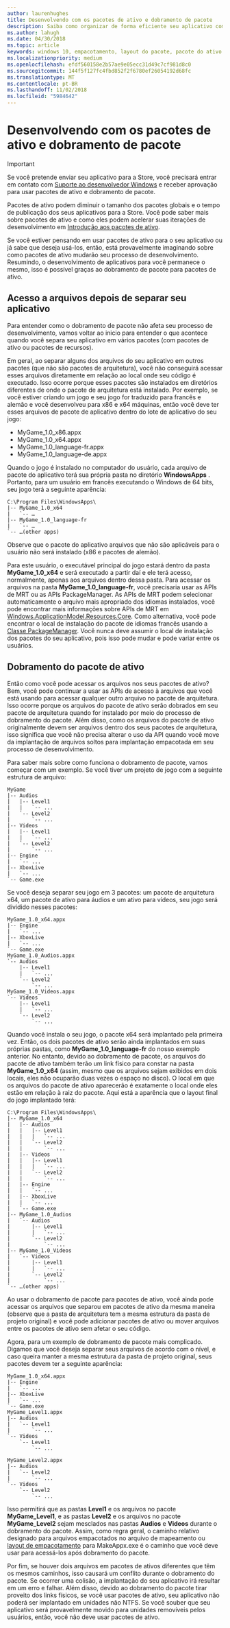 ```yaml
---
author: laurenhughes
title: Desenvolvendo com os pacotes de ativo e dobramento de pacote
description: Saiba como organizar de forma eficiente seu aplicativo com pacotes de ativo e dobramento de pacote.
ms.author: lahugh
ms.date: 04/30/2018
ms.topic: article
keywords: windows 10, empacotamento, layout do pacote, pacote do ativo
ms.localizationpriority: medium
ms.openlocfilehash: efdf560158e2b57ae9e05ecc31d49c7cf981d8c0
ms.sourcegitcommit: 144f5f127fc4fbd852f2f6780ef26054192d68fc
ms.translationtype: MT
ms.contentlocale: pt-BR
ms.lasthandoff: 11/02/2018
ms.locfileid: "5984642"
---
```

# <a name="developing-with-asset-packages-and-package-folding"></a>Desenvolvendo com os pacotes de ativo e dobramento de pacote 

> [!IMPORTANT]
> Se você pretende enviar seu aplicativo para a Store, você precisará entrar em contato com [Suporte ao desenvolvedor Windows](https://developer.microsoft.com/windows/support) e receber aprovação para usar pacotes de ativo e dobramento de pacote.

Pacotes de ativo podem diminuir o tamanho dos pacotes globais e o tempo de publicação dos seus aplicativos para a Store. Você pode saber mais sobre pacotes de ativo e como eles podem acelerar suas iterações de desenvolvimento em [Introdução aos pacotes de ativo](asset-packages.md).

Se você estiver pensando em usar pacotes de ativo para o seu aplicativo ou já sabe que deseja usá-los, então, está provavelmente imaginando sobre como pacotes de ativo mudarão seu processo de desenvolvimento. Resumindo, o desenvolvimento de aplicativos para você permanece o mesmo, isso é possível graças ao dobramento de pacote para pacotes de ativo.

## <a name="file-access-after-splitting-your-app"></a>Acesso a arquivos depois de separar seu aplicativo

Para entender como o dobramento de pacote não afeta seu processo de desenvolvimento, vamos voltar ao inicio para entender o que acontece quando você separa seu aplicativo em vários pacotes (com pacotes de ativo ou pacotes de recursos). 

Em geral, ao separar alguns dos arquivos do seu aplicativo em outros pacotes (que não são pacotes de arquitetura), você não conseguirá acessar esses arquivos diretamente em relação ao local onde seu código é executado. Isso ocorre porque esses pacotes são instalados em diretórios diferentes de onde o pacote de arquitetura está instalado. Por exemplo, se você estiver criando um jogo e seu jogo for traduzido para francês e alemão e você desenvolveu para x86 e x64 máquinas, então você deve ter esses arquivos de pacote de aplicativo dentro do lote de aplicativo do seu jogo:

-   MyGame_1.0_x86.appx
-   MyGame_1.0_x64.appx
-   MyGame_1.0_language-fr.appx
-   MyGame_1.0_language-de.appx

Quando o jogo é instalado no computador do usuário, cada arquivo de pacote do aplicativo terá sua própria pasta no diretório **WindowsApps** . Portanto, para um usuário em francês executando o Windows de 64 bits, seu jogo terá a seguinte aparência:

```example
C:\Program Files\WindowsApps\
|-- MyGame_1.0_x64
|   `-- …
|-- MyGame_1.0_language-fr
|   `-- …
`-- …(other apps)
```

Observe que o pacote do aplicativo arquivos que não são aplicáveis para o usuário não será instalado (x86 e pacotes de alemão). 

Para este usuário, o executável principal do jogo estará dentro da pasta **MyGame_1.0_x64** e será executado a partir daí e ele terá acesso, normalmente, apenas aos arquivos dentro dessa pasta. Para acessar os arquivos na pasta **MyGame_1.0_language-fr**, você precisaria usar as APIs de MRT ou as APIs PackageManager. As APIs de MRT podem selecionar automaticamente o arquivo mais apropriado dos idiomas instalados, você pode encontrar mais informações sobre APIs de MRT em [Windows.ApplicationModel.Resources.Core](https://docs.microsoft.com/uwp/api/windows.applicationmodel.resources.core). Como alternativa, você pode encontrar o local de instalação do pacote de idiomas francês usando a [Classe PackageManager](https://docs.microsoft.com/uwp/api/Windows.Management.Deployment.PackageManager). Você nunca deve assumir o local de instalação dos pacotes do seu aplicativo, pois isso pode mudar e pode variar entre os usuários. 

## <a name="asset-package-folding"></a>Dobramento do pacote de ativo

Então como você pode acessar os arquivos nos seus pacotes de ativo? Bem, você pode continuar a usar as APIs de acesso à arquivos que você está usando para acessar qualquer outro arquivo no pacote de arquitetura. Isso ocorre porque os arquivos do pacote de ativo serão dobrados em seu pacote de arquitetura quando for instalado por meio do processo de dobramento do pacote. Além disso, como os arquivos do pacote de ativo originalmente devem ser arquivos dentro dos seus pacotes de arquitetura, isso significa que você não precisa alterar o uso da API quando você move da implantação de arquivos soltos para implantação empacotada em seu processo de desenvolvimento. 

Para saber mais sobre como funciona o dobramento de pacote, vamos começar com um exemplo. Se você tiver um projeto de jogo com a seguinte estrutura de arquivo:

```example
MyGame
|-- Audios
|   |-- Level1
|   |   `-- ...
|   `-- Level2
|       `-- ...
|-- Videos
|   |-- Level1
|   |   `-- ...
|   `-- Level2
|       `-- ...
|-- Engine
|   `-- ...
|-- XboxLive
|   `-- ...
`-- Game.exe
```

Se você deseja separar seu jogo em 3 pacotes: um pacote de arquitetura x64, um pacote de ativo para áudios e um ativo para vídeos, seu jogo será dividido nesses pacotes:

```example
MyGame_1.0_x64.appx
|-- Engine
|   `-- ...
|-- XboxLive
|   `-- ...
`-- Game.exe
MyGame_1.0_Audios.appx
`-- Audios
    |-- Level1
    |   `-- ...
    `-- Level2
        `-- ...
MyGame_1.0_Videos.appx
`-- Videos
    |-- Level1
    |   `-- ...
    `-- Level2
        `-- ...
```

Quando você instala o seu jogo, o pacote x64 será implantado pela primeira vez. Então, os dois pacotes de ativo serão ainda implantados em suas próprias pastas, como **MyGame_1.0_language-fr** do nosso exemplo anterior. No entanto, devido ao dobramento de pacote, os arquivos do pacote de ativo também terão um link físico para constar na pasta **MyGame_1.0_x64** (assim, mesmo que os arquivos sejam exibidos em dois locais, eles não ocuparão duas vezes o espaço no disco). O local em que os arquivos do pacote de ativo aparecerão é exatamente o local onde eles estão em relação à raiz do pacote. Aqui está a aparência que o layout final do jogo implantado terá:

```example 
C:\Program Files\WindowsApps\
|-- MyGame_1.0_x64
|   |-- Audios
|   |   |-- Level1
|   |   |   `-- ...
|   |   `-- Level2
|   |       `-- ...
|   |-- Videos
|   |   |-- Level1
|   |   |   `-- ...
|   |   `-- Level2
|   |       `-- ...
|   |-- Engine
|   |   `-- ...
|   |-- XboxLive
|   |   `-- ...
|   `-- Game.exe
|-- MyGame_1.0_Audios
|   `-- Audios
|       |-- Level1
|       |   `-- ...
|       `-- Level2
|           `-- ...
|-- MyGame_1.0_Videos
|   `-- Videos
|       |-- Level1
|       |   `-- ...
|       `-- Level2
|           `-- ...
`-- …(other apps)
```

Ao usar o dobramento de pacote para pacotes de ativo, você ainda pode acessar os arquivos que separou em pacotes de ativo da mesma maneira (observe que a pasta de arquitetura tem a mesma estrutura da pasta de projeto original) e você pode adicionar pacotes de ativo ou mover arquivos entre os pacotes de ativo sem afetar o seu código. 

Agora, para um exemplo de dobramento de pacote mais complicado. Digamos que você deseja separar seus arquivos de acordo com o nível, e caso queira manter a mesma estrutura da pasta de projeto original, seus pacotes devem ter a seguinte aparência:

```example
MyGame_1.0_x64.appx
|-- Engine
|   `-- ...
|-- XboxLive
|   `-- ...
`-- Game.exe
MyGame_Level1.appx
|-- Audios
|   `-- Level1
|       `-- ...
`-- Videos
    `-- Level1
        `-- ...

MyGame_Level2.appx
|-- Audios
|   `-- Level2
|       `-- ...
`-- Videos
    `-- Level2
        `-- ...
```
Isso permitirá que as pastas **Level1** e os arquivos no pacote **MyGame_Level1**, e as pastas **Level2** e os arquivos no pacote **MyGame_Level2** sejam mesclados nas pastas **Audios** e **Videos** durante o dobramento do pacote. Assim, como regra geral, o caminho relativo designado para arquivos empacotados no arquivo de mapeamento ou [layout de empacotamento](packaging-layout.md) para MakeAppx.exe é o caminho que você deve usar para acessá-los após dobramento do pacote. 

Por fim, se houver dois arquivos em pacotes de ativos diferentes que têm os mesmos caminhos, isso causará um conflito durante o dobramento do pacote. Se ocorrer uma colisão, a implantação do seu aplicativo irá resultar em um erro e falhar. Além disso, devido ao dobramento do pacote tirar proveito dos links físicos, se você usar pacotes de ativo, seu aplicativo não poderá ser implantado em unidades não NTFS. Se você souber que seu aplicativo será provavelmente movido para unidades removíveis pelos usuários, então, você não deve usar pacotes de ativo. 


